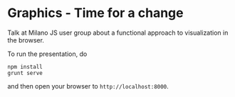 Graphics - Time for a change
============================

Talk at Milano JS user group about a functional approach to visualization in the browser.

To run the presentation, do

    npm install
    grunt serve

and then open your browser to `http://localhost:8000`.